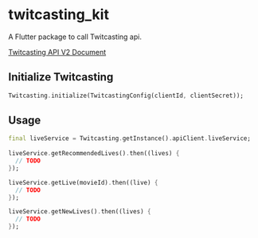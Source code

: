 # twitcasting_kit


A Flutter package to call Twitcasting api.

[Twitcasting API V2 Document](http://apiv2-doc.twitcasting.tv/)

## Initialize Twitcasting

```dart
Twitcasting.initialize(TwitcastingConfig(clientId, clientSecret));
```

## Usage

```dart
final liveService = Twitcasting.getInstance().apiClient.liveService;
    
liveService.getRecommendedLives().then((lives) {
  // TODO
});

liveService.getLive(movieId).then((live) {
  // TODO
});

liveService.getNewLives().then((lives) {
  // TODO
});
```
